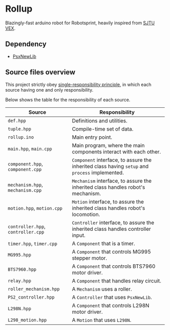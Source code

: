 # Rollup

Blazingly-fast arduino robot for Robotsprint,
heavily inspired from [SJTU VEX](https://www.youtube.com/watch?v=_HBTQAAVvzM).

## Dependency

- [PsxNewLib](https://www.arduino.cc/reference/en/libraries/psxnewlib/)

## Source files overview

This project strictly obey [single-responsibility principle](https://en.wikipedia.org/wiki/Single-responsibility_principle), in which each source having one and only responsibility.

Below shows the table for the responsibility of each source.

| Source                             | Responsibility                                                                                 |
| ---------------------------------- | ---------------------------------------------------------------------------------------------- |
| `def.hpp`                          | Definitions and utilities.                                                                     |
| `tuple.hpp`                        | Compile-time set of data.                                                                      |
| `rollup.ino`                       | Main entry point.                                                                              |
| `main.hpp`, `main.cpp`             | Main program, where the main components interact with each other.                              |
| `component.hpp`, `component.cpp`   | `Component` interface, to assure the inherited class having `setup` and `process` implemented. |
| `mechanism.hpp`, `mechanism.cpp`   | `Mechanism` interface, to assure the inherited class handles robot's mechanism.                |
| `motion.hpp`, `motion.cpp`         | `Motion` interface, to assure the inherited class handles robot's locomotion.                  |
| `controller.hpp`, `controller.cpp` | `Controller` interface, to assure the inherited class handles controller input.                |
| `timer.hpp`, `timer.cpp`           | A `Component` that is a timer.                                                                 |
| `MG995.hpp`                        | A `Component` that controls MG995 stepper motor.                                               |
| `BTS7960.hpp`                      | A `Component` that controls BTS7960 motor driver.                                              |
| `relay.hpp`                        | A `Component` that handles relay circuit.                                                      |
| `roller_mechanism.hpp`             | A `Mechanism` uses a roller.                                                                   |
| `PS2_controller.hpp`               | A `Controller` that uses `PsxNewLib`.                                                          |
| `L298N.hpp`                        | A `Component` that controls L298N motor driver.                                                |
| `L298_motion.hpp`                  | A `Motion` that uses `L298N`.                                                                  |
